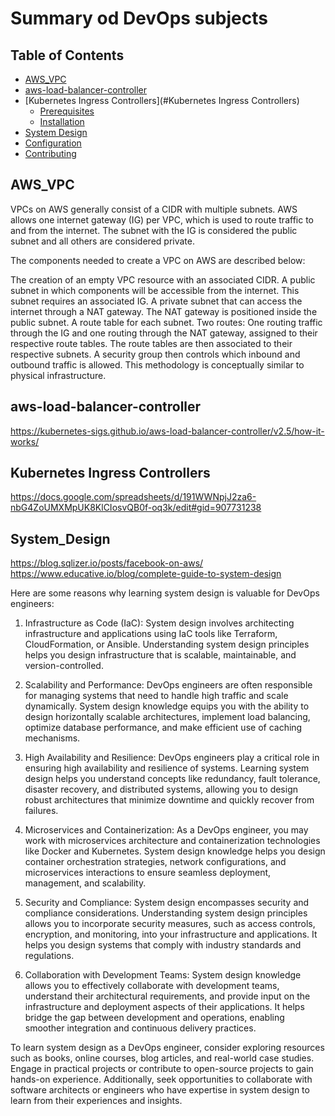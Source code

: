 # Summary od DevOps subjects 


## Table of Contents

- [AWS_VPC ](#AWS_VPC )
- [aws-load-balancer-controller](#aws-load-balancer-controller)
- [Kubernetes Ingress Controllers](#Kubernetes Ingress Controllers)
  - [Prerequisites](#prerequisites)
  - [Installation](#installation)
- [System Design ](#System_Design)
- [Configuration](#configuration)
- [Contributing](#contributing)

## AWS_VPC 


VPCs on AWS generally consist of a CIDR with multiple subnets. AWS allows one internet gateway (IG) per VPC, which is used to route traffic to and from the internet. The subnet with the IG is considered the public subnet and all others are considered private.

The components needed to create a VPC on AWS are described below:

The creation of an empty VPC resource with an associated CIDR.
A public subnet in which components will be accessible from the internet. This subnet requires an associated IG.
A private subnet that can access the internet through a NAT gateway. The NAT gateway is positioned inside the public subnet.
A route table for each subnet.
Two routes: One routing traffic through the IG and one routing through the NAT gateway, assigned to their respective route tables.
The route tables are then associated to their respective subnets.
A security group then controls which inbound and outbound traffic is allowed.
This methodology is conceptually similar to physical infrastructure.

## aws-load-balancer-controller

https://kubernetes-sigs.github.io/aws-load-balancer-controller/v2.5/how-it-works/

## Kubernetes Ingress Controllers

https://docs.google.com/spreadsheets/d/191WWNpjJ2za6-nbG4ZoUMXMpUK8KlCIosvQB0f-oq3k/edit#gid=907731238


## System_Design 

https://blog.sqlizer.io/posts/facebook-on-aws/ 
https://www.educative.io/blog/complete-guide-to-system-design


Here are some reasons why learning system design is valuable for DevOps engineers:

1. Infrastructure as Code (IaC): System design involves architecting infrastructure and applications using IaC tools like Terraform, CloudFormation, or Ansible. Understanding system design principles helps you design infrastructure that is scalable, maintainable, and version-controlled.

2. Scalability and Performance: DevOps engineers are often responsible for managing systems that need to handle high traffic and scale dynamically. System design knowledge equips you with the ability to design horizontally scalable architectures, implement load balancing, optimize database performance, and make efficient use of caching mechanisms.

3. High Availability and Resilience: DevOps engineers play a critical role in ensuring high availability and resilience of systems. Learning system design helps you understand concepts like redundancy, fault tolerance, disaster recovery, and distributed systems, allowing you to design robust architectures that minimize downtime and quickly recover from failures.

4. Microservices and Containerization: As a DevOps engineer, you may work with microservices architecture and containerization technologies like Docker and Kubernetes. System design knowledge helps you design container orchestration strategies, network configurations, and microservices interactions to ensure seamless deployment, management, and scalability.

5. Security and Compliance: System design encompasses security and compliance considerations. Understanding system design principles allows you to incorporate security measures, such as access controls, encryption, and monitoring, into your infrastructure and applications. It helps you design systems that comply with industry standards and regulations.

6. Collaboration with Development Teams: System design knowledge allows you to effectively collaborate with development teams, understand their architectural requirements, and provide input on the infrastructure and deployment aspects of their applications. It helps bridge the gap between development and operations, enabling smoother integration and continuous delivery practices.

To learn system design as a DevOps engineer, consider exploring resources such as books, online courses, blog articles, and real-world case studies. Engage in practical projects or contribute to open-source projects to gain hands-on experience. Additionally, seek opportunities to collaborate with software architects or engineers who have expertise in system design to learn from their experiences and insights.



